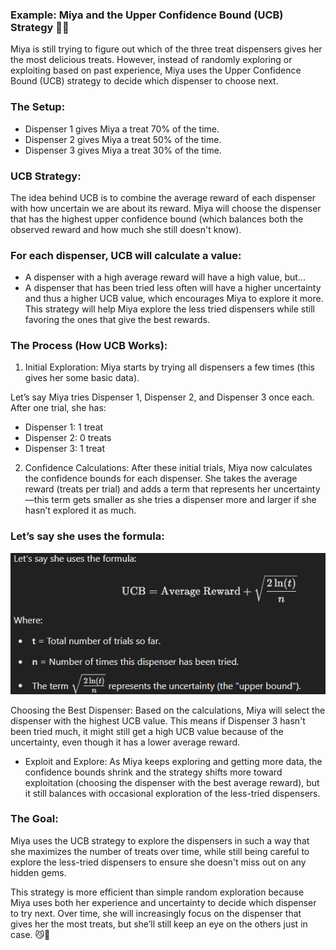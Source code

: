 ### Example: Miya and the Upper Confidence Bound (UCB) Strategy 🐾🍖
Miya is still trying to figure out which of the three treat dispensers gives her the most delicious treats. However, instead of randomly exploring or exploiting based on past experience, Miya uses the Upper Confidence Bound (UCB) strategy to decide which dispenser to choose next.

### The Setup:
* Dispenser 1 gives Miya a treat 70% of the time.
* Dispenser 2 gives Miya a treat 50% of the time.
* Dispenser 3 gives Miya a treat 30% of the time.
### UCB Strategy:
The idea behind UCB is to combine the average reward of each dispenser with how uncertain we are about its reward. Miya will choose the dispenser that has the highest upper confidence bound (which balances both the observed reward and how much she still doesn't know).

### For each dispenser, UCB will calculate a value:

* A dispenser with a high average reward will have a high value, but...
* A dispenser that has been tried less often will have a higher uncertainty and thus a higher UCB value, which encourages Miya to explore it more.
This strategy will help Miya explore the less tried dispensers while still favoring the ones that give the best rewards.

### The Process (How UCB Works):
1. Initial Exploration: Miya starts by trying all dispensers a few times (this gives her some basic data).

Let’s say Miya tries Dispenser 1, Dispenser 2, and Dispenser 3 once each. After one trial, she has:
* Dispenser 1: 1 treat
* Dispenser 2: 0 treats
* Dispenser 3: 1 treat

2. Confidence Calculations: After these initial trials, Miya now calculates the confidence bounds for each dispenser. She takes the average reward (treats per trial) and adds a term that represents her uncertainty—this term gets smaller as she tries a dispenser more and larger if she hasn’t explored it as much.

### Let’s say she uses the formula:

![](../../images/image_2025-02-02_204451396.png)
 
Choosing the Best Dispenser: Based on the calculations, Miya will select the dispenser with the highest UCB value. This means if Dispenser 3 hasn't been tried much, it might still get a high UCB value because of the uncertainty, even though it has a lower average reward.

* Exploit and Explore: As Miya keeps exploring and getting more data, the confidence bounds shrink and the strategy shifts more toward exploitation (choosing the dispenser with the best average reward), but it still balances with occasional exploration of the less-tried dispensers.

### The Goal:
Miya uses the UCB strategy to explore the dispensers in such a way that she maximizes the number of treats over time, while still being careful to explore the less-tried dispensers to ensure she doesn't miss out on any hidden gems.

This strategy is more efficient than simple random exploration because Miya uses both her experience and uncertainty to decide which dispenser to try next. Over time, she will increasingly focus on the dispenser that gives her the most treats, but she’ll still keep an eye on the others just in case. 😼🍖
